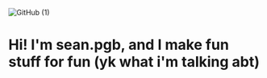 ![GitHub (1)](https://user-images.githubusercontent.com/97381104/236215443-42b9fba4-a23c-44d2-8bdc-a0cc2df091d7.png)


# Hi! I'm sean.pgb, and I make fun stuff for fun (yk what i'm talking abt)
